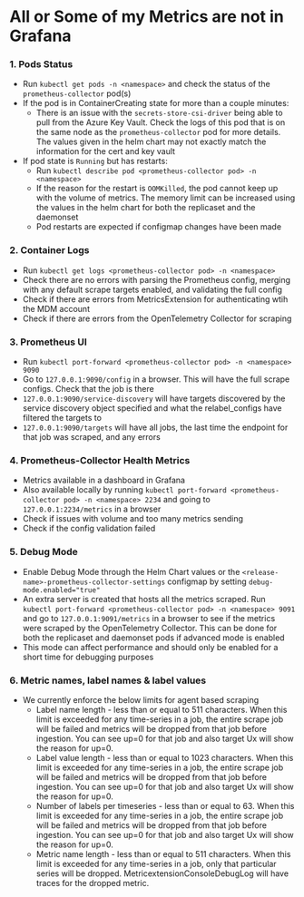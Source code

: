 # All or Some of my Metrics are not in Grafana
### 1. Pods Status
* Run `kubectl get pods -n <namespace>` and check the status of the `prometheus-collector` pod(s)
* If the pod is in ContainerCreating state for more than a couple minutes:
  * There is an issue with the `secrets-store-csi-driver` being able to pull from the Azure Key Vault. Check the logs of this pod that is on the same node as the `prometheus-collector` pod for more details. The values given in the helm chart may not exactly match the information for the cert and key vault
* If pod state is `Running` but has restarts:
  * Run `kubectl describe pod <prometheus-collector pod> -n <namespace>`
  * If the reason for the restart is `OOMKilled`, the pod cannot keep up with the volume of metrics. The memory limit can be increased using the values in the helm chart for both the replicaset and the daemonset
  * Pod restarts are expected if configmap changes have been made
### 2. Container Logs
* Run `kubectl get logs <prometheus-collector pod> -n <namespace>`
* Check there are no errors with parsing the Prometheus config, merging with any default scrape targets enabled, and validating the full config
* Check if there are errors from MetricsExtension for authenticating wtih the MDM account
* Check if there are errors from the OpenTelemetry Collector for scraping
### 3. Prometheus UI
* Run `kubectl port-forward <prometheus-collector pod> -n <namespace> 9090`
* Go to `127.0.0.1:9090/config` in a browser. This will have the full scrape configs. Check that the job is there
* `127.0.0.1:9090/service-discovery` will have targets discovered by the service discovery object specified and what the relabel_configs have filtered the targets to
* `127.0.0.1:9090/targets` will have all jobs, the last time the endpoint for that job was scraped, and any errors
### 4. Prometheus-Collector Health Metrics
* Metrics available in a dashboard in Grafana
* Also available locally by running `kubectl port-forward <prometheus-collector pod> -n <namespace> 2234` and going to `127.0.0.1:2234/metrics` in a browser
* Check if issues with volume and too many metrics sending
* Check if the config validation failed
### 5. Debug Mode
* Enable Debug Mode through the Helm Chart values or the `<release-name>-prometheus-collector-settings` configmap by setting `debug-mode.enabled="true"`
* An extra server is created that hosts all the metrics scraped. Run `kubectl port-forward <prometheus-collector pod> -n <namespace> 9091` and go to `127.0.0.1:9091/metrics` in a browser to see if the metrics were scraped by the OpenTelemetry Collector. This can be done for both the replicaset and daemonset pods if advanced mode is enabled
* This mode can affect performance and should only be enabled for a short time for debugging purposes
### 6. Metric names, label names & label values
* We currently enforce the below limits for agent based scraping
  * Label name length - less than or equal to 511 characters. When this limit is exceeded for any time-series in a job, the entire scrape job will be failed and metrics will be dropped from that job before ingestion. You can see up=0 for that job and also target Ux will show the reason for up=0.
  * Label value length  - less than or equal to 1023 characters. When this limit is exceeded for any time-series in a job, the entire scrape job will be failed and metrics will be dropped from that job before ingestion. You can see up=0 for that job and also target Ux will show the reason for up=0.
  * Number of labels per timeseries - less than or equal to 63. When this limit is exceeded for any time-series in a job, the entire scrape job will be failed and metrics will be dropped from that job before ingestion. You can see up=0 for that job and also target Ux will show the reason for up=0.
  * Metric name length - less than or equal to 511 characters. When this limit is exceeded for any time-series in a job, only that particular series will be dropped. MetricextensionConsoleDebugLog will have traces for the dropped metric.